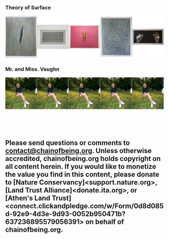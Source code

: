 ### Theory of Surface
<a href="./surfaceArt/surfaceArt"> <img src="./tiles/surfaceArtTiles.jpg"> </a>

### Mr. and Miss. Vaughn
<a href="./mmVaughn/mmVaughn"> <img src="./tiles/mmVaughnTile.jpg"> </a>

<p> <br /> </p>
<p> <br /> </p>

## Please send questions or comments to <contact@chainofbeing.org>.  Unless otherwise accredited, chainofbeing.org holds copyright on all content herein.  If you would like to monetize the value you find in this content, please donate to [Nature Conservancy]<support.nature.org>, [Land Trust Alliance]<donate.ita.org>, or [Athen's Land Trust]<connect.clickandpledge.com/w/Form/0d8d085d-92e9-4d3e-9d93-0052b950471b?637236895579056391> on behalf of chainofbeing.org. 

